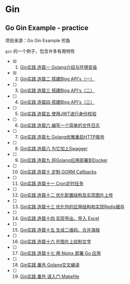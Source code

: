 # Gin

## Go Gin Example - practice

项目来源：Go Gin Example 煎鱼

`gin` 的一个例子，包含许多有用特性

* [x] 1. [Gin实践 连载一 Golang介绍与环境安装](https://book.eddycjy.com/golang/gin/install.html)
* [x] 2. [Gin实践 连载二 搭建Blog API's（一）](https://book.eddycjy.com/golang/gin/api-01.html)
* [ ] 3. [Gin实践 连载三 搭建Blog API's（二）](https://book.eddycjy.com/golang/gin/api-02.html)
* [ ] 4. [Gin实践 连载四 搭建Blog API's（三）](https://book.eddycjy.com/golang/gin/api-03.html)
* [ ] 5. [Gin实践 连载五 使用JWT进行身份校验](https://book.eddycjy.com/golang/gin/jwt.html)
* [ ] 6. [Gin实践 连载六 编写一个简单的文件日志](https://book.eddycjy.com/golang/gin/log.html)
* [ ] 7. [Gin实践 连载七 Golang优雅重启HTTP服务](https://book.eddycjy.com/golang/gin/reload-http.html)
* [ ] 8. [Gin实践 连载八 为它加上Swagger](https://book.eddycjy.com/golang/gin/swagger.html)
* [ ] 9. [Gin实践 连载九 将Golang应用部署到Docker](https://book.eddycjy.com/golang/gin/golang-docker.html)
* [ ] 10. [Gin实践 连载十 定制 GORM Callbacks](https://book.eddycjy.com/golang/gin/gorm-callback.html)
* [ ] 11. [Gin实践 连载十一 Cron定时任务](https://book.eddycjy.com/golang/gin/cron.html)
* [ ] 12. [Gin实践 连载十二 优化配置结构及实现图片上传](https://book.eddycjy.com/golang/gin/config-upload.html)
* [ ] 13. [Gin实践 连载十三 优化你的应用结构和实现Redis缓存](https://book.eddycjy.com/golang/gin/application-redis.html)
* [ ] 14. [Gin实践 连载十四 实现导出、导入 Excel](https://book.eddycjy.com/golang/gin/excel.html)
* [ ] 15. [Gin实践 连载十五 生成二维码、合并海报](https://book.eddycjy.com/golang/gin/image.html)
* [ ] 16. [Gin实践 连载十六 在图片上绘制文字](https://book.eddycjy.com/golang/gin/font.html)
* [ ] 17. [Gin实践 连载十七 用 Nginx 部署 Go 应用](https://book.eddycjy.com/golang/gin/nginx.html)
* [ ] 18. [Gin实践 番外 Golang交叉编译](https://book.eddycjy.com/golang/gin/cgo.html)
* [ ] 19. [Gin实践 番外 请入门 Makefile](https://book.eddycjy.com/golang/gin/makefile.html)
